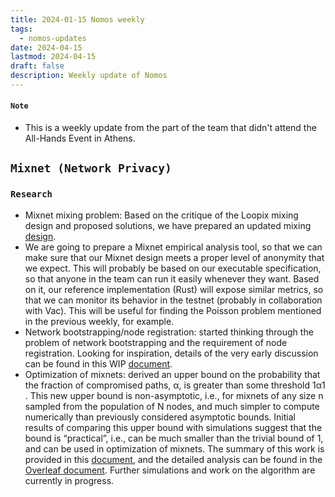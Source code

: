 ```yaml
---
title: 2024-01-15 Nomos weekly
tags:
  - nomos-updates
date: 2024-04-15
lastmod: 2024-04-15
draft: false
description: Weekly update of Nomos
---
```

#### `Note`

- This is a weekly update from the part of the team that didn't attend the All-Hands Event in Athens.

## `Mixnet (Network Privacy)`

### `Research`

- Mixnet mixing problem: Based on the critique of the Loopix mixing design and proposed solutions, we have prepared an updated mixing [design](https://www.notion.so/Probably-Truly-Poisson-Mixing-ca267b7de0e945b197f14e2eaa93bd27).
- We are going to prepare a Mixnet empirical analysis tool, so that we can make sure that our Mixnet design meets a proper level of anonymity that we expect. This will probably be based on our executable specification, so that anyone in the team can run it easily whenever they want. Based on it, our reference implementation (Rust) will expose similar metrics, so that we can monitor its behavior in the testnet (probably in collaboration with Vac). This will be useful for finding the Poisson problem mentioned in the previous weekly, for example.
- Network bootstrapping/node registration: started thinking through the problem of network bootstrapping and the requirement of node registration. Looking for inspiration, details of the very early discussion can be found in this WIP [document](https://www.notion.so/Network-and-Privacy-2f0b5ca7fff04953a818b1f2b9354d05).
- Optimization of mixnets: derived an upper bound on the probability that the fraction of compromised paths, α, is greater than some threshold 1α1​. This new upper bound is non-asymptotic, i.e., for mixnets of any size n sampled from the population of N nodes, and much simpler to compute numerically than previously considered asymptotic bounds. Initial results of comparing this upper bound with simulations suggest that the bound is “practical”, i.e., can be much smaller than the trivial bound of 1, and can be used in optimization of mixnets. The summary of this work is provided in this [document](https://www.notion.so/Analysis-of-failures-in-the-mix-network-feeef349720842759c59785af71c7c59#391563b4471041aca2a690bf76620690), and the detailed analysis can be found in the [Overleaf document](https://www.overleaf.com/project/64ff35bb625e39b2cad298e5). Further simulations and work on the algorithm are currently in progress.
